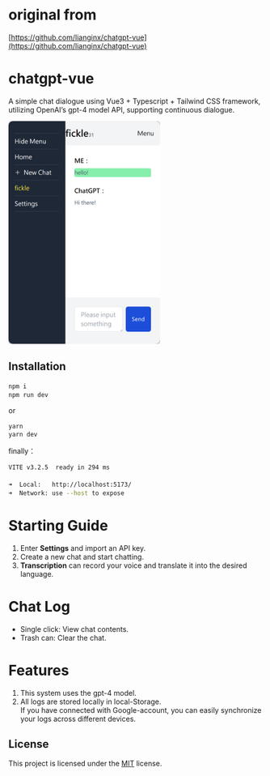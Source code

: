 # original from
[https://github.com/lianginx/chatgpt-vue](https://github.com/lianginx/chatgpt-vue)
# chatgpt-vue

A simple chat dialogue using Vue3 + Typescript + Tailwind CSS framework, utilizing OpenAI’s gpt-4 model API, supporting continuous dialogue.

<img src="img/preview.jpg" width="300">

## Installation

```bash
npm i
npm run dev
```

or

```bash
yarn
yarn dev
```

finally：

```bash
VITE v3.2.5  ready in 294 ms

➜  Local:   http://localhost:5173/
➜  Network: use --host to expose
```

# Starting Guide

1. Enter __Settings__ and import an API key.
2. Create a new chat and start chatting.
3. __Transcription__ can record your voice and translate it into the desired language.


# Chat Log

* Single click: View chat contents.  
* Trash can: Clear the chat.
# Features

1. This system uses the gpt-4 model.  
2. All logs are stored locally in local-Storage.  
If you have connected with Google-account, you can easily synchronize your logs across different devices.

## License

This project is licensed under the [MIT](LICENSE) license.
